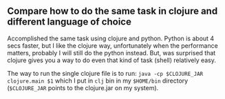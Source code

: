 ## Compare how to do the same task in clojure and different language of choice

Accomplished the same task using clojure and python. Python is about 4 secs faster, but I like the clojure way, unfortunately when the performance matters, probably I will still do the python instead. But, was surprised that clojure gives you a way to do even that kind of task (shell) relatively easy.

The way to run the single clojure file is to run: `java -cp $CLOJURE_JAR clojure.main $1` which I put in `clj` bin in my `$HOME/bin` directory (`$CLOJURE_JAR` points to the clojure.jar on my system).
